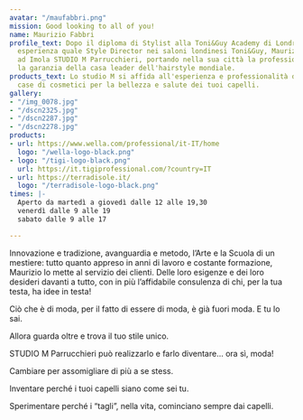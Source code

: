 ```yaml
---
avatar: "/maufabbri.png"
mission: Good looking to all of you!
name: Maurizio Fabbri
profile_text: Dopo il diploma di Stylist alla Toni&Guy Academy di Londra e anni di
  esperienza quale Style Director nei saloni londinesi Toni&Guy, Maurizio Fabbri apre
  ad Imola STUDIO M Parrucchieri, portando nella sua città la professionalità, l'estro,
  la garanzia della casa leader dell'hairstyle mondiale.
products_text: Lo studio M si affida all'esperienza e professionalità delle migliori
  case di cosmetici per la bellezza e salute dei tuoi capelli.
gallery:
- "/img_0078.jpg"
- "/dscn2325.jpg"
- "/dscn2287.jpg"
- "/dscn2278.jpg"
products:
- url: https://www.wella.com/professional/it-IT/home
  logo: "/wella-logo-black.png"
- logo: "/tigi-logo-black.png"
  url: https://it.tigiprofessional.com/?country=IT
- url: https://terradisole.it/
  logo: "/terradisole-logo-black.png"
times: |-
  Aperto da martedì a giovedì dalle 12 alle 19,30
  venerdì dalle 9 alle 19
  sabato dalle 9 alle 17

---
```

Innovazione e tradizione, avanguardia e metodo, l’Arte e la Scuola di un mestiere: tutto quanto appreso in anni di lavoro e costante formazione, Maurizio lo mette al servizio dei clienti. Delle loro esigenze e dei loro desideri davanti a tutto, con in più l’affidabile consulenza di chi, per la tua testa, ha idee in testa!


Ciò che è di moda, per il fatto di essere di moda, è già fuori moda. E tu lo sai.

 Allora guarda oltre e trova il tuo stile unico.

 STUDIO M Parrucchieri può realizzarlo e farlo diventare… ora sì, moda!

Cambiare per assomigliare di più a se stess.

Inventare perché i tuoi capelli siano come sei tu.

Sperimentare perché i “tagli”, nella vita, cominciano sempre dai capelli.